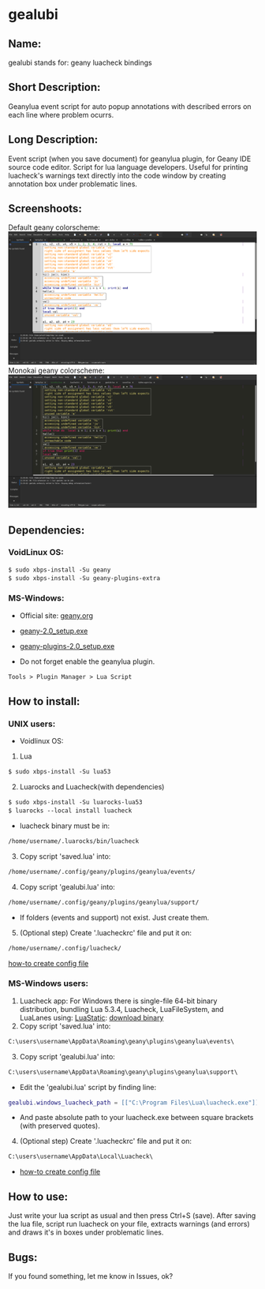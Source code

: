 # gealubi
## Name:
gealubi stands for: geany luacheck bindings
## Short Description:
Geanylua event script for auto popup annotations with described errors on each line where problem ocurrs.
## Long Description:
Event script (when you save document) for geanylua plugin, for Geany IDE source code editor. Script for lua language developers. Useful for printing luacheck's warnings text directly into the code window by creating annotation box under problematic lines.
## Screenshoots:
Default geany colorscheme:
![preview](https://github.com/Yenoxel/gealubi/blob/main/geany-default-colorscheme-luacheck-warnings.png)
Monokai geany colorscheme:
![preview2](https://github.com/Yenoxel/gealubi/blob/main/geany-monokai-colorscheme-luacheck-warnings.png)
## Dependencies:
### VoidLinux OS:
````markdown
$ sudo xbps-install -Su geany
$ sudo xbps-install -Su geany-plugins-extra
````
### MS-Windows:
- Official site: [geany.org](https://www.geany.org/download/releases/)
- [geany-2.0_setup.exe](https://download.geany.org/geany-2.0_setup.exe)
- [geany-plugins-2.0_setup.exe](https://plugins.geany.org/geany-plugins/geany-plugins-2.0_setup.exe)

- Do not forget enable the geanylua plugin.
````markdown
Tools > Plugin Manager > Lua Script 
````
## How to install:
### UNIX users:
- Voidlinux OS:
1. Lua
````markdown
$ sudo xbps-install -Su lua53
````
2. Luarocks and Luacheck(with dependencies)
````markdown
$ sudo xbps-install -Su luarocks-lua53
$ luarocks --local install luacheck
````
- luacheck binary must be in:
````markdown
/home/username/.luarocks/bin/luacheck
````
3. Copy script 'saved.lua' into:
````markdown
/home/username/.config/geany/plugins/geanylua/events/
````
4. Copy script 'gealubi.lua' into:
````markdown
/home/username/.config/geany/plugins/geanylua/support/
````
- If folders (events and support) not exist. Just create them.
5. (Optional step) Create '.luacheckrc' file and put it on:
````markdown
/home/username/.config/luacheck/
````
[how-to create config file](https://luacheck.readthedocs.io/en/stable/config.html)
### MS-Windows users:
1. Luacheck app:
For Windows there is single-file 64-bit binary distribution, bundling Lua 5.3.4, Luacheck, LuaFileSystem, and LuaLanes using: [LuaStatic](https://github.com/ers35/luastatic): [download binary](https://github.com/mpeterv/luacheck/releases/download/0.23.0/luacheck.exe)
2. Copy script 'saved.lua' into:
````markdown
C:\users\username\AppData\Roaming\geany\plugins\geanylua\events\
````
3. Copy script 'gealubi.lua' into:
````markdown
C:\users\username\AppData\Roaming\geany\plugins\geanylua\support\
````
- Edit the 'gealubi.lua' script by finding line:
````lua
gealubi.windows_luacheck_path = [["C:\Program Files\Lua\luacheck.exe"]]
````
- And paste absolute path to your luacheck.exe between square brackets (with preserved quotes).
4. (Optional step) Create '.luacheckrc' file and put it on:
````markdown
C:\users\username\AppData\Local\Luacheck\
````
- [how-to create config file](https://luacheck.readthedocs.io/en/stable/config.html)
## How to use:
Just write your lua script as usual and then press Ctrl+S (save). After saving the lua file, script run luacheck on your file, extracts warnings (and errors) and draws it's in boxes under problematic lines.
## Bugs:
If you found something, let me know in Issues, ok?

